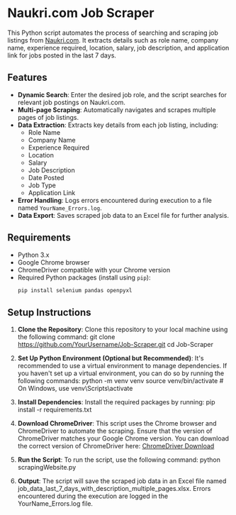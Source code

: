# Naukri.com Job Scraper

This Python script automates the process of searching and scraping job listings from [Naukri.com](https://www.naukri.com/). It extracts details such as role name, company name, experience required, location, salary, job description, and application link for jobs posted in the last 7 days.

## Features

- **Dynamic Search**: Enter the desired job role, and the script searches for relevant job postings on Naukri.com.
- **Multi-page Scraping**: Automatically navigates and scrapes multiple pages of job listings.
- **Data Extraction**: Extracts key details from each job listing, including:
  - Role Name
  - Company Name
  - Experience Required
  - Location
  - Salary
  - Job Description
  - Date Posted
  - Job Type
  - Application Link
- **Error Handling**: Logs errors encountered during execution to a file named `YourName_Errors.log`.
- **Data Export**: Saves scraped job data to an Excel file for further analysis.

## Requirements

- Python 3.x
- Google Chrome browser
- ChromeDriver compatible with your Chrome version
- Required Python packages (install using `pip`):
  ```bash
  pip install selenium pandas openpyxl
  ```

## Setup Instructions

1. **Clone the Repository**: Clone this repository to your local machine using the following command:
   git clone https://github.com/YourUsername/Job-Scraper.git
   cd Job-Scraper

2. **Set Up Python Environment (Optional but Recommended)**: It's recommended to use a virtual environment to manage dependencies. If you haven't set up a virtual environment, you can do so by running the following commands:
   python -m venv venv
   source venv/bin/activate # On Windows, use venv\Scripts\activate

3. **Install Dependencies**: Install the required packages by running:
   pip install -r requirements.txt

4. **Download ChromeDriver**: This script uses the Chrome browser and ChromeDriver to automate the scraping. Ensure that the version of ChromeDriver matches your Google Chrome version. You can download the correct version of ChromeDriver here: [ChromeDriver Download](https://sites.google.com/chromium.org/driver/)

5. **Run the Script**: To run the script, use the following command:
   python scrapingWebsite.py

6. **Output**: The script will save the scraped job data in an Excel file named job_data_last_7_days_with_description_multiple_pages.xlsx. Errors encountered during the execution are logged in the YourName_Errors.log file.
